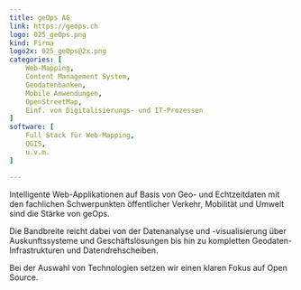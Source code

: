 ```yaml
---
title: geOps AG
link: https://geops.ch
logo: 025_geOps.png
kind: Firma
logo2x: 025_geOps@2x.png
categories: [
    Web-Mapping,
    Content Management System,
    Geodatenbanken,
    Mobile Anwendungen,
	OpenStreetMap,
    Einf. von Digitalisierungs- und IT-Prozessen
]
software: [
    Full Stack für Web-Mapping,
	QGIS, 
	u.v.m.
]

---
```


Intelligente Web-Applikationen auf Basis von Geo- und Echtzeitdaten mit den fachlichen Schwerpunkten öffentlicher Verkehr, Mobilität und Umwelt sind die Stärke von geOps.

Die Bandbreite reicht dabei von der Datenanalyse und -visualisierung über Auskunftssysteme und Geschäftslösungen bis hin zu kompletten Geodaten-Infrastrukturen und Datendrehscheiben.

Bei der Auswahl von Technologien setzen wir einen klaren Fokus auf Open Source.

